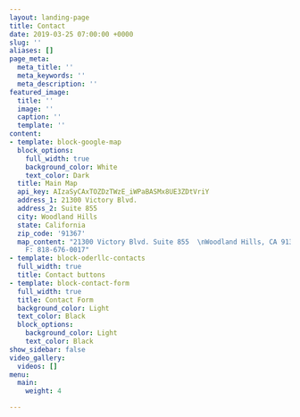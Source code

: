 ```yaml
---
layout: landing-page
title: Contact
date: 2019-03-25 07:00:00 +0000
slug: ''
aliases: []
page_meta:
  meta_title: ''
  meta_keywords: ''
  meta_description: ''
featured_image:
  title: ''
  image: ''
  caption: ''
  template: ''
content:
- template: block-google-map
  block_options:
    full_width: true
    background_color: White
    text_color: Dark
  title: Main Map
  api_key: AIzaSyCAxTOZDzTWzE_iWPaBASMx8UE3ZDtVriY
  address_1: 21300 Victory Blvd.
  address_2: Suite 855
  city: Woodland Hills
  state: California
  zip_code: '91367'
  map_content: "21300 Victory Blvd. Suite 855  \nWoodland Hills, CA 91367\n\nP: 818-676-0036
    F: 818-676-0017"
- template: block-oderllc-contacts
  full_width: true
  title: Contact buttons
- template: block-contact-form
  full_width: true
  title: Contact Form
  background_color: Light
  text_color: Black
  block_options:
    background_color: Light
    text_color: Black
show_sidebar: false
video_gallery:
  videos: []
menu:
  main:
    weight: 4

---
```

